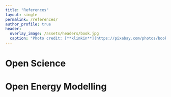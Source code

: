 ```yaml
---
title: "References"
layout: single
permalink: /references/
author_profile: true
header:
  overlay_image: /assets/headers/book.jpg
  caption: "Photo credit: [**klimkin**](https://pixabay.com/photos/book-the-text-of-the-manuscript-1450610/)"
---
```


# Open Science

<script src="https://bibbase.org/show?bib=https%3A%2F%2Fapi.zotero.org%2Fusers%2F4938367%2Fcollections%2FM2B89LV5%2Fitems%3Fkey%3DuLeMtt965gE76ZKK8INMQo8e%26format%3Dbibtex%26limit%3D100&jsonp=1"></script>

# Open Energy Modelling

<script src="https://bibbase.org/show?bib=https%3A%2F%2Fapi.zotero.org%2Fusers%2F4938367%2Fcollections%2F2KI7VJNB%2Fitems%3Fkey%3DuLeMtt965gE76ZKK8INMQo8e%26format%3Dbibtex%26limit%3D100&jsonp=1"></script>